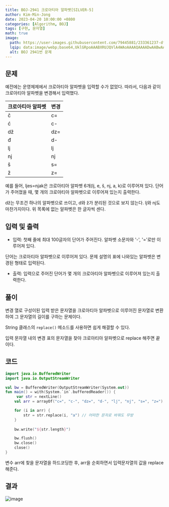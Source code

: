 ```yaml
---
title: BOJ-2941 크로아티아 알파벳[SILVER-5]
author: Kim-Min-Jong 
date: 2023-04-20 10:00:00 +0800
categories: [Algorithm, BOJ] 
tags: [구현, 문자열]
math: true
image:
  path: https://user-images.githubusercontent.com/79445881/233361237-df1914ce-304e-4e02-a38a-8248776a7392.png
  lqip: data:image/webp;base64,UklGRpoAAABXRUJQVlA4WAoAAAAQAAAADwAABwAAQUxQSDIAAAARL0AmbZurmr57yyIiqE8oiG0bejIYEQTgqiDA9vqnsUSI6H+oAERp2HZ65qP/VIAWAFZQOCBCAAAA8AEAnQEqEAAIAAVAfCWkAALp8sF8rgRgAP7o9FDvMCkMde9PK7euH5M1m6VWoDXf2FkP3BqV0ZYbO6NA/VFIAAAA
  alt: BOJ 2941번 문제 
--- 
```


## 문제  
예전에는 운영체제에서 크로아티아 알파벳을 입력할 수가 없었다. 따라서, 다음과 같이 크로아티아 알파벳을 변경해서 입력했다.  
  

|크로아티아 알파벳|변경| 
|---|---| 
|č|c=|
|ć|c-|
|dž|dz=|
|đ|d-|
|lj|lj|
|nj|nj|
|š|s=|
|ž|z=|  
  
예를 들어, ljes=njak은 크로아티아 알파벳 6개(lj, e, š, nj, a, k)로 이루어져 있다. 단어가 주어졌을 때, 몇 개의 크로아티아 알파벳으로 이루어져 있는지 출력한다.  
  

dž는 무조건 하나의 알파벳으로 쓰이고, d와 ž가 분리된 것으로 보지 않는다. lj와 nj도 마찬가지이다. 위 목록에 없는 알파벳은 한 글자씩 센다.  

## 입력 및 출력  
- 입력: 첫째 줄에 최대 100글자의 단어가 주어진다. 알파벳 소문자와 '-', '='로만 이루어져 있다.  
  
단어는 크로아티아 알파벳으로 이루어져 있다. 문제 설명의 표에 나와있는 알파벳은 변경된 형태로 입력된다.  

- 출력: 입력으로 주어진 단어가 몇 개의 크로아티아 알파벳으로 이루어져 있는지 출력한다.  
  
 
## 풀이
변경 열로 구성이된 입력 받은 문자열을 크로아티아 알파벳으로 이루어진 문자열로 변환하여 그 문자열의 길이를 구하는 문제이다.  
  
String 클래스의 ```replace()``` 메소드를 사용하면 쉽게 해결할 수 있다.  

입력 문자열 내의 변경 표의 문자열을 찾아 크로아티아 알파벳으로 replace 해주면 끝이다.


  
## 코드
```kotlin
import java.io.BufferedWriter
import java.io.OutputStreamWriter

val bw = BufferedWriter(OutputStreamWriter(System.out))
fun main() = with(System.`in`.bufferedReader()) {
     var str = nextLine()
    val arr = arrayOf("c=", "c-", "dz=", "d-", "lj", "nj", "s=", "z=")

    for (i in arr) {
        str = str.replace(i, "a") // 어떠한 문자로 바꿔도 무방
    }
    
    bw.write("${str.length}")

    bw.flush()
    bw.close()
    close()
}
```  
변수 arr에 찾을 문자열을 하드코딩한 후, arr을 순회하면서 입력문자열의 값을 replace해준다.  
  



## 결과
![image](https://user-images.githubusercontent.com/79445881/233361656-f7fb1cb9-9bae-486c-bef9-8f00cb7b0a85.png)


